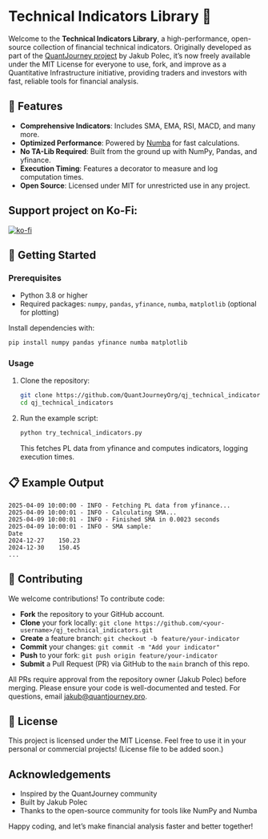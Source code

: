 # Technical Indicators Library 🚀

Welcome to the **Technical Indicators Library**, a high-performance, open-source collection of financial technical indicators. Originally developed as part of the [QuantJourney project](https://quantjourney.substack.com) by Jakub Polec, it’s now freely available under the MIT License for everyone to use, fork, and improve as a Quantitative Infrastructure initiative, providing traders and investors with fast, reliable tools for financial analysis.


## 🌟 Features
- **Comprehensive Indicators**: Includes SMA, EMA, RSI, MACD, and many more.
- **Optimized Performance**: Powered by [Numba](https://numba.pydata.org/) for fast calculations.
- **No TA-Lib Required**: Built from the ground up with NumPy, Pandas, and yfinance.
- **Execution Timing**: Features a decorator to measure and log computation times.
- **Open Source**: Licensed under MIT for unrestricted use in any project.

## Support project on Ko-Fi:

[![ko-fi](https://ko-fi.com/img/githubbutton_sm.svg)](https://ko-fi.com/L3L810PUPW)

## 🎯 Getting Started

### Prerequisites
- Python 3.8 or higher
- Required packages: `numpy`, `pandas`, `yfinance`, `numba`, `matplotlib` (optional for plotting)

Install dependencies with:
```bash
pip install numpy pandas yfinance numba matplotlib
```

### Usage
1. Clone the repository:
   ```bash
   git clone https://github.com/QuantJourneyOrg/qj_technical_indicators.git
   cd qj_technical_indicators
   ```
2. Run the example script:
   ```bash
   python try_technical_indicators.py
   ```
   This fetches PL data from yfinance and computes indicators, logging execution times.

## 📋 Example Output
```
2025-04-09 10:00:00 - INFO - Fetching PL data from yfinance...
2025-04-09 10:00:01 - INFO - Calculating SMA...
2025-04-09 10:00:01 - INFO - Finished SMA in 0.0023 seconds
2025-04-09 10:00:01 - INFO - SMA sample:
Date
2024-12-27    150.23
2024-12-30    150.45
...
```

## 🤝 Contributing
We welcome contributions! To contribute code:
- **Fork** the repository to your GitHub account.
- **Clone** your fork locally: `git clone https://github.com/<your-username>/qj_technical_indicators.git`
- **Create** a feature branch: `git checkout -b feature/your-indicator`
- **Commit** your changes: `git commit -m "Add your indicator"`
- **Push** to your fork: `git push origin feature/your-indicator`
- **Submit** a Pull Request (PR) via GitHub to the `main` branch of this repo.

All PRs require approval from the repository owner (Jakub Polec) before merging. Please ensure your code is well-documented and tested. For questions, email [jakub@quantjourney.pro](mailto:jakub@quantjourney.pro).

## 📜 License
This project is licensed under the MIT License. Feel free to use it in your personal or commercial projects! (License file to be added soon.)

## Acknowledgements
- Inspired by the QuantJourney community
- Built by Jakub Polec
- Thanks to the open-source community for tools like NumPy and Numba

Happy coding, and let’s make financial analysis faster and better together!
